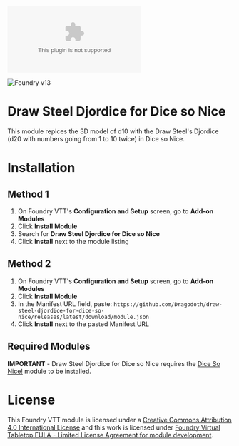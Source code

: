 ![Downloads](https://img.shields.io/github/downloads/Dragodoth/draw-steel-djordice-for-dice-so-nice/latest/module.zip?color=2b82fc&label=DOWNLOADS&style=for-the-badge)

![Foundry v13](https://img.shields.io/badge/foundry-v13-green)


# Draw Steel Djordice for Dice so Nice

  This module replces the 3D model of d10 with the Draw Steel's Djordice (d20 with numbers going from 1 to 10 twice) in Dice so Nice.

# Installation

## Method 1
1. On Foundry VTT's **Configuration and Setup** screen, go to **Add-on Modules**
2. Click **Install Module**
3. Search for **Draw Steel Djordice for Dice so Nice** 
4. Click **Install** next to the module listing

## Method 2
1. On Foundry VTT's **Configuration and Setup** screen, go to **Add-on Modules**
2. Click **Install Module**
3. In the Manifest URL field, paste: `https://github.com/Dragodoth/draw-steel-djordice-for-dice-so-nice/releases/latest/download/module.json`
4. Click **Install** next to the pasted Manifest URL

## Required Modules

**IMPORTANT** - Draw Steel Djordice for Dice so Nice requires the [Dice So Nice!](https://foundryvtt.com/packages/dice-so-nice/) module to be installed.

# License

This Foundry VTT module is licensed under a [Creative Commons Attribution 4.0 International License](https://creativecommons.org/licenses/by/4.0/) and this work is licensed under [Foundry Virtual Tabletop EULA - Limited License Agreement for module development](https://foundryvtt.com/article/license/).

